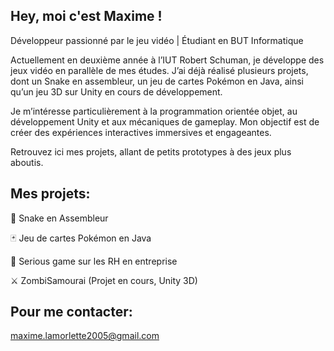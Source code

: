 ## Hey, moi c'est Maxime !

Développeur passionné par le jeu vidéo | Étudiant en BUT Informatique

Actuellement en deuxième année à l’IUT Robert Schuman, je développe des jeux vidéo en parallèle de mes études. J’ai déjà réalisé plusieurs projets, dont un Snake en assembleur, un jeu de cartes Pokémon en Java, ainsi qu’un jeu 3D sur Unity en cours de développement.

Je m’intéresse particulièrement à la programmation orientée objet, au développement Unity et aux mécaniques de gameplay. Mon objectif est de créer des expériences interactives immersives et engageantes.

Retrouvez ici mes projets, allant de petits prototypes à des jeux plus aboutis. 

## Mes projets:

🐍 Snake en Assembleur

🃏 Jeu de cartes Pokémon en Java

🏢 Serious game sur les RH en entreprise

⚔️ ZombiSamourai (Projet en cours, Unity 3D)

## Pour me contacter:

maxime.lamorlette2005@gmail.com
